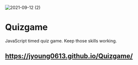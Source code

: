 ![2021-09-12 (2)](https://user-images.githubusercontent.com/87405768/133003781-bc466e3d-8950-4881-a863-9b955a359c7e.png)

# Quizgame
JavaScript timed quiz game.  Keep those skills working.

## https://jyoung0613.github.io/Quizgame/
